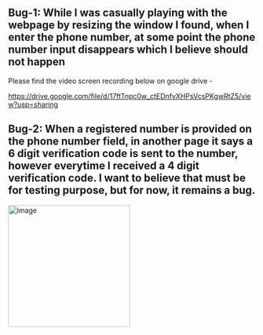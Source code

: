 ## Bug-1: While I was casually playing with the webpage by resizing the window I found, when I enter the phone number, at some point the phone number input disappears which I believe should not happen

Please find the video screen recording below on google drive - 

https://drive.google.com/file/d/17ftTnpc0w_ctEDnfvXHPsVcsPKgwRtZ5/view?usp=sharing

## Bug-2: When a registered number is provided on the phone number field, in another page it says a 6 digit verification code is sent to the number, however everytime I received a 4 digit verification code. I want to believe that must be for testing purpose, but for now, it remains a bug.

<img width="248" alt="image" src="https://github.com/user-attachments/assets/574d1e2d-e82e-4ad5-9a5a-4469f0630667" />


